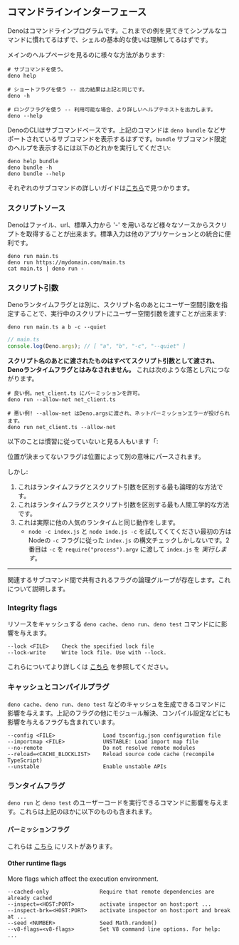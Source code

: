 <!-- ## Command line interface -->
## コマンドラインインターフェース

<!--
Deno is a command line program. You should be familiar with some simple commands
having followed the examples thus far and already understand the basics of shell
usage.
-->
Denoはコマンドラインプログラムです。これまでの例を見てきてシンプルなコマンドに慣れてるはずで、シェルの基本的な使いは理解してるはずです。

<!-- There are multiple ways of viewing the main help text: -->
メインのヘルプページを見るのに様々な方法があります:

<!--
```shell
# Using the subcommand.
deno help

# Using the short flag -- outputs the same as above.
deno -h

# Using the long flag -- outputs more detailed help text where available.
deno --help
```
-->
```shell
# サブコマンドを使う。
deno help

# ショートフラグを使う -- 出力結果は上記と同じです。
deno -h

# ロングフラグを使う -- 利用可能な場合、より詳しいヘルプテキストを出力します。
deno --help
```

<!--
Deno's CLI is subcommand-based. The above commands should show you a list of
those supported, such as `deno bundle`. To see subcommand-specific help for
`bundle`, you can similarly run one of:
-->
DenoのCLIはサブコマンドベースです。上記のコマンドは `deno bundle` などサポートされているサブコマンドを表示するはずです。`bundle` サブコマンド限定のヘルプを表示するには以下のどれかを実行してください:

```shell
deno help bundle
deno bundle -h
deno bundle --help
```

<!-- Detailed guides to each subcommand can be found [here](../tools.md). -->
それぞれのサブコマンドの詳しいガイドは[こちら](../tools.md)で見つかります。

<!-- ### Script source -->
### スクリプトソース

<!--
Deno can grab the scripts from multiple sources, a filename, a url, and '-' to
read the file from stdin. The last is useful for integration with other
applications.
-->
Denoはファイル、url、標準入力から '-' を用いるなど様々なソースからスクリプトを取得することが出来ます。標準入力は他のアプリケーションとの統合に便利です。

```shell
deno run main.ts
deno run https://mydomain.com/main.ts
cat main.ts | deno run -
```

<!-- ### Script arguments -->
### スクリプト引数

<!--
Separately from the Deno runtime flags, you can pass user-space arguments to the
script you are running by specifying them after the script name:
-->
Denoランタイムフラグとは別に、スクリプト名のあとにユーザー空間引数を指定することで、実行中のスクリプトにユーザー空間引数を渡すことが出来ます:

```shell
deno run main.ts a b -c --quiet
```

```ts
// main.ts
console.log(Deno.args); // [ "a", "b", "-c", "--quiet" ]
```

<!--
**Note that anything passed after the script name will be passed as a script
argument and not consumed as a Deno runtime flag.** This leads to the following
pitfall:
-->
**スクリプト名のあとに渡されたものはすべてスクリプト引数として渡され、Denoランタイムフラグとはみなされません。** これは次のような落とし穴につながります。

<!--
```shell
# Good. We grant net permission to net_client.ts.
deno run --allow-net net_client.ts

# Bad! --allow-net was passed to Deno.args, throws a net permission error.
deno run net_client.ts --allow-net
```
-->
```shell
# 良い例。net_client.ts にパーミッションを許可。
deno run --allow-net net_client.ts

# 悪い例! --allow-net はDeno.argsに渡され、ネットパーミッションエラーが投げられます。
deno run net_client.ts --allow-net
```

<!-- Some see it as unconventional that: -->
以下のことは慣習に従っていないと見る人もいます「:

<!-- a non-positional flag is parsed differently depending on its position. -->
位置が決まってないフラグは位置によって別の意味にパースされます。

<!-- However: -->
しかし:

<!--
1. This is the most logical way of distinguishing between runtime flags and
   script arguments.
2. This is the most ergonomic way of distinguishing between runtime flags and
   script arguments.
3. This is, in fact, the same behaviour as that of any other popular runtime.
   - Try `node -c index.js` and `node index.js -c`. The first will only do a
     syntax check on `index.js` as per Node's `-c` flag. The second will
     _execute_ `index.js` with `-c` passed to `require("process").argv`.
-->
1. これはランタイムフラグとスクリプト引数を区別する最も論理的な方法です。
2. これはランタイムフラグとスクリプト引数を区別する最も人間工学的な方法です。
3. これは実際に他の人気のランタイムと同じ動作をします。
   - `node -c index.js` と `node inde.js -c` を試してくてください最初の方はNodeの `-c` フラグに従った `index.js` の構文チェックしかしないです。2番目は `-c` を `require("process").argv` に渡して `index.js` を _実行します_。

---

<!--
There exist logical groups of flags that are shared between related subcommands.
We discuss these below.
-->
関連するサブコマンド間で共有されるフラグの論理グループが存在します。これについて説明します。

### Integrity flags

<!--
Affect commands which can download resources to the cache: `deno cache`,
`deno run` and `deno test`.
-->
リソースをキャッシュする `deno cache`、`deno run`、`deno test` コマンドにに影響を与えます。

```
--lock <FILE>    Check the specified lock file
--lock-write     Write lock file. Use with --lock.
```

<!--
Find out more about these
[here](../linking_to_external_code/integrity_checking.md).
-->
これらについてより詳しくは [こちら](../linking_to_external_code/integrity_checking.md) を参照してください。

<!-- ### Cache and compilation flags -->
### キャッシュとコンパイルプラグ

<!--
Affect commands which can populate the cache: `deno cache`, `deno run` and
`deno test`. As well as the flags above this includes those which affect module
resolution, compilation configuration etc.
-->
`deno cache`、`deno run`、`deno test` などのキャッシュを生成できるコマンドに影響を与えます。上記のフラグの他にモジュール解決、コンパイル設定などにも影響を与えるフラグも含まれています。

```
--config <FILE>               Load tsconfig.json configuration file
--importmap <FILE>            UNSTABLE: Load import map file
--no-remote                   Do not resolve remote modules
--reload=<CACHE_BLOCKLIST>    Reload source code cache (recompile TypeScript)
--unstable                    Enable unstable APIs
```

<!-- ### Runtime flags -->
### ランタイムフラグ

<!--
Affect commands which execute user code: `deno run` and `deno test`. These
include all of the above as well as the following.
-->
`deno run` と `deno test` のユーザーコードを実行できるコマンドに影響を与えます。これらは上記のほかに以下のものも含まれます。

<!-- #### Permission flags -->
#### パーミッションフラグ

<!--
These are listed [here](./permissions.md#permissions-list).
-->
これらは [こちら](./permissions.md#permissions-list) にリストがあります。

#### Other runtime flags

More flags which affect the execution environment.

```
--cached-only                Require that remote dependencies are already cached
--inspect=<HOST:PORT>        activate inspector on host:port ...
--inspect-brk=<HOST:PORT>    activate inspector on host:port and break at ...
--seed <NUMBER>              Seed Math.random()
--v8-flags=<v8-flags>        Set V8 command line options. For help: ...
```

